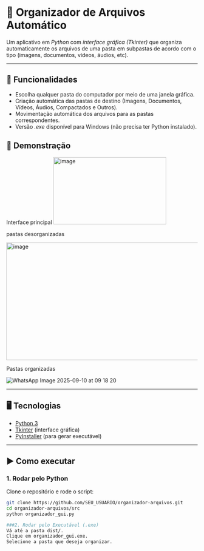 # 📂 Organizador de Arquivos Automático

Um aplicativo em *Python* com *interface gráfica (Tkinter)* que organiza automaticamente os arquivos de uma pasta em subpastas de acordo com o tipo (imagens, documentos, vídeos, áudios, etc).

---

## 🚀 Funcionalidades
- Escolha qualquer pasta do computador por meio de uma janela gráfica.
- Criação automática das pastas de destino (Imagens, Documentos, Vídeos, Áudios, Compactados e Outros).
- Movimentação automática dos arquivos para as pastas correspondentes.
- Versão *.exe* disponível para Windows (não precisa ter Python instalado).

## 📸 Demonstração
Interface principal
<img width="297" height="177" alt="image" src="https://github.com/user-attachments/assets/8dae0a0f-1c7d-4539-a7bf-004c99e8aaa0" />



pastas desorganizadas


<img width="531" height="310" alt="image" src="https://github.com/user-attachments/assets/86ec65f4-d478-42ed-a607-37bd822cfe72" />

Pastas organizadas

![WhatsApp Image 2025-09-10 at 09 18 20](https://github.com/user-attachments/assets/5eaa52c5-06a7-4a6a-a0b0-da533c404fed)


---

## 🖥️ Tecnologias
- [Python 3](https://www.python.org/)  
- [Tkinter](https://docs.python.org/3/library/tkinter.html) (interface gráfica)  
- [PyInstaller](https://pyinstaller.org/) (para gerar executável)  

---

## ▶️ Como executar

### 1. Rodar pelo Python
Clone o repositório e rode o script:

```bash
git clone https://github.com/SEU_USUARIO/organizador-arquivos.git
cd organizador-arquivos/src
python organizador_gui.py

###2. Rodar pelo Executável (.exe)
Vá até a pasta dist/.
Clique em organizador_gui.exe.
Selecione a pasta que deseja organizar.


